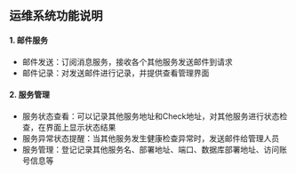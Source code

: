 ## 运维系统功能说明

#### 1. 邮件服务

* 邮件发送：订阅消息服务，接收各个其他服务发送邮件到请求
* 邮件记录：对发送邮件进行记录，并提供查看管理界面

#### 2. 服务管理

* 服务状态查看：可以记录其他服务地址和Check地址，对其他服务进行状态检查，在界面上显示状态结果
* 服务异常状态提醒：当其他服务发生健康检查异常时，发送邮件给管理人员
* 服务管理：登记记录其他服务名、部署地址、端口、数据库部署地址、访问账号信息等